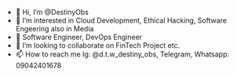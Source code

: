 - 👋 Hi, I’m @DestinyObs
- 👀 I’m interested in Cloud Development, Ethical Hacking, Software Engeering also in Media 
- 🌱 Software Engineer, DevOps Engineer
- 💞️ I’m looking to collaborate on FinTech Project etc. 
- 📫 How to reach me Ig: @d.t.w_destiny_obs, Telegram, Whatsapp: 09042401678

<!---
DestinyObs/DestinyObs is a ✨ special ✨ repository because its `README.md` (this file) appears on your GitHub profile.
You can click the Preview link to take a look at your changes.
--->
